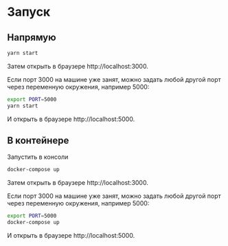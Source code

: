 # Запуск

## Напрямую

```sh
yarn start
```
Затем открыть в браузере http://localhost:3000.

Если порт 3000 на машине уже занят, можно задать любой другой порт через переменную окружения, например 5000:
```sh
export PORT=5000
yarn start
```
И открыть в браузере http://localhost:5000.

## В контейнере

Запустить в консоли
```sh
docker-compose up
```
Затем открыть в браузере http://localhost:3000.

Если порт 3000 на машине уже занят, можно задать любой другой порт через переменную окружения, например 5000:
```sh
export PORT=5000
docker-compose up
```
И открыть в браузере http://localhost:5000.